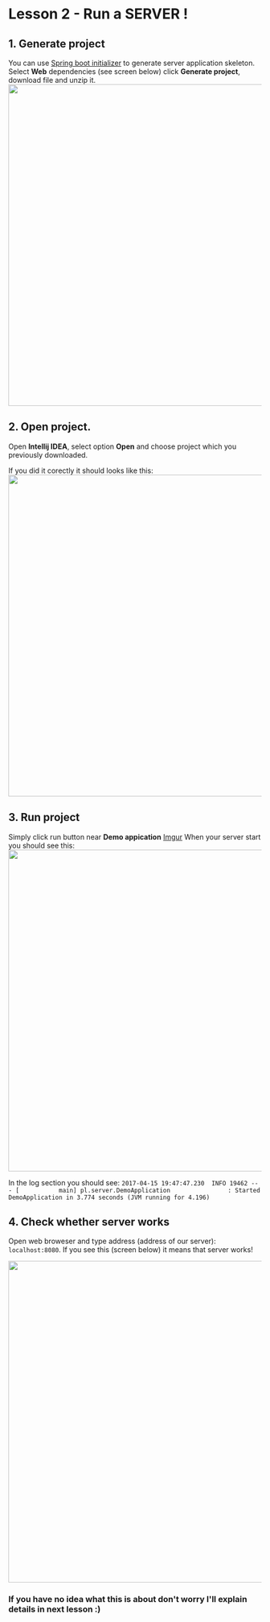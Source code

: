 # Lesson 2 - Run a SERVER !

## 1. Generate project
You can use [Spring boot initializer](https://start.spring.io/) to generate server application skeleton.
Select **Web** dependencies (see screen below) click **Generate project**, download file and unzip it.
<img src="http://i.imgur.com/b2EJvbw.png" width="640px"/>

## 2. Open project.
Open **Intellij IDEA**, select option **Open** and choose project which you previously downloaded.

If you did it corectly it should looks like this:
<img src="http://i.imgur.com/ZxCJw5R.png" width="640px"/>

## 3. Run project

Simply click run button near **Demo appication**
[Imgur](http://i.imgur.com/aCbxhc1.png)
When your server start you should see this:
<img src="http://i.imgur.com/QpXTeg8.png" width="640px"/>

In the log section you should see: ```2017-04-15 19:47:47.230  INFO 19462 --- [           main] pl.server.DemoApplication                : Started DemoApplication in 3.774 seconds (JVM running for 4.196)```
## 4. Check whether server works
Open web broweser and type address (address of our server): ```localhost:8080```. If you see this (screen below) it means that server works!

<img src="http://i.imgur.com/PpQozhQ.png" width="640px"/>

### If you have no idea what this is about don't worry I'll explain details in next lesson :)

